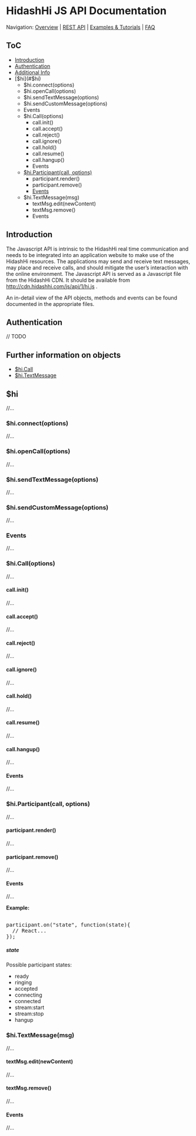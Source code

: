 # HidashHi JS API Documentation

Navigation:
[Overview](../../overview.md) |
[REST API](../rest/README.md) |
[Examples & Tutorials](../../samples_and_how_tos.md) |
[FAQ](../../faq.md)

<a id="toc"></a>
## ToC

* [Introduction](#introduction)
* [Authentication](#authentication)
* [Additional Info](#additionalInfo)
* [$hi](#$hi)
	* $hi.connect(options)
	* $hi.openCall(options)
	* $hi.sendTextMessage(options)
	* $hi.sendCustomMessage(options)
	* Events
	* $hi.Call(options)
		* call.init()  
		* call.accept()  
		* call.reject()  
		* call.ignore()  
		* call.hold()  
		* call.resume()
		* call.hangup()
		* Events
	* [$hi.Participant(call, options)](#hiParticipant)
		* participant.render()  
		* participant.remove()  
		* [Events](#hiParticipantEvents)
	* $hi.TextMessage(msg)
		* textMsg.edit(newContent)  
		* textMsg.remove()  
		* Events 

<a id="introduction"></a>
## Introduction

The Javascript API is intrinsic to the HidashHi real time communication and needs to be integrated into an application website to make use of the HidashHi resources.
The applications may send and receive text messages, may place and receive calls, and should mitigate the user’s interaction with the online environment.
The Javascript API is served as a Javascript file from the HidashHi CDN. It should be available from http://cdn.hidashhi.com/js/api/1/hi.js .

An in-detail view of the API objects, methods and events can be found documented in the appropriate files.

<a id="authentication"></a>
## Authentication ##

// TODO

<a id="additionalInfo"></a>
## Further information on objects  

- [$hi.Call](call.md)
- [$hi.TextMessage](text_message.md)


## $hi
//...

### $hi.connect(options)
//...

### $hi.openCall(options)
//...

### $hi.sendTextMessage(options)
//...

### $hi.sendCustomMessage(options)
//...

### Events
//...

### $hi.Call(options)
//... 

#### call.init()  
//...

#### call.accept()  
//...

#### call.reject()  
//...

#### call.ignore()  
//...

#### call.hold()  
//...

#### call.resume()
//...

#### call.hangup()
//...

#### Events
//...

<a id="hiParticipant"></a>
### $hi.Participant(call, options)
//...

#### participant.render()  
//...

#### participant.remove()
//...

<a id="hiParticipantEvents"></a>
#### Events
//...

**Example:** 
<pre> 
participant.on("state", function(state){
  // React...
});
</pre>

##### state
Possible participant states:  

* ready  
* ringing  
* accepted  
* connecting  
* connected  
* stream:start  
* stream:stop  
* hangup  

### $hi.TextMessage(msg)
//...

#### textMsg.edit(newContent)  
//...

#### textMsg.remove()  
//...

#### Events 
//...
